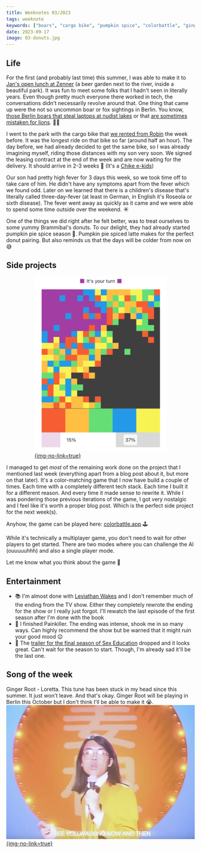 ```yaml
---
title: Weeknotes 03/2023
tags: weeknote
keywords: ["boars", "cargo bike", "pumpkin spice", "colorbattle", "ginger root"]
date: 2023-09-17
image: 03-donuts.jpg
---
```


## Life

For the first (and probably last time) this summer, I was able to make it to [Jan's open lunch at Zenner](https://narrativ.es/@janl/111028575484732060) (a beer garden next to the river, inside a beautiful park). It was fun to meet some folks that I hadn't seen in literally years. Even though pretty much everyone there worked in tech, the conversations didn't necessarily revolve around that. One thing that came up were the not so uncommon boar or fox sightings in Berlin. You know, [those Berlin boars that steal laptops at nudist lakes](https://www.bbc.com/news/world-europe-53692475) or that [are sometimes mistaken for lions](https://www.theguardian.com/world/2023/jul/21/escaped-lioness-berlin-most-likely-wild-boar). 🐗🦁

I went to the park with the cargo bike that [we rented from Robin](/weeknotes/2023/02) the week before. It was the longest ride on that bike so far (around half an hour). The day before, we had already decided to get the same bike, so I was already imagining myself, riding those distances with my son very soon. We signed the leasing contract at the end of the week and are now waiting for the delivery. It should arrive in 2-3 weeks 🤞 (It's a [Chike e-kids](https://chike.de/e-kids/))

Our son had pretty high fever for 3 days this week, so we took time off to take care of him. He didn't have any symptoms apart from the fever which we found odd. Later on we learned that there is a children's disease that's literally called three-day-fever (at least in German, in English it's Roseola or sixth disease). The fever went away as quickly as it came and we were able to spend some time outside over the weekend. ☀️

One of the things we did right after he felt better, was to treat ourselves to some yummy Brammibal's donuts. To our delight, they had already started pumpkin pie spice season 🎉. Pumpkin pie spiced latte makes for the perfect donut pairing. But also reminds us that the days will be colder from now on 😅

## Side projects

<div style="width: 70%; margin: 0 auto;">

[![](03-colorbattle.png){img-no-link=true}](https://colorbattle.app)

</div>

I managed to get _most_ of the remaining work done on the project that I mentioned last week (everything apart from a blog post about it, but more on that later). It's a color-matching game that I now have build a couple of times. Each time with a completely different tech stack. Each time I built it for a different reason. And every time it made sense to rewrite it. While I was pondering those previous iterations of the game, I got very nostalgic and I feel like it's worth a proper blog post. Which is the perfect side project for the next week(s).

Anyhow, the game can be played here: [colorbattle.app](https://colorbattle.app/) 🕹️

While it's technically a multiplayer game, you don't need to wait for other players to get started. There are two modes where you can challenge the AI (ouuuuuhhh) and also a single player mode.

Let me know what you think about the game 🤩

## Entertainment

- 📚 I'm almost done with [Leviathan Wakes](https://en.wikipedia.org/wiki/Leviathan_Wakes) and I don't remember much of the ending from the TV show. Either they completely rewrote the ending for the show or I really just forgot. I'll rewatch the last episode of the first season after I'm done with the book
- 🍿 I finished Painkiller. The ending was intense, shook me in so many ways. Can highly recommend the show but be warned that it might ruin your good mood 😉
- 🍿 The [trailer for the final season of Sex Education](https://www.youtube.com/watch?v=WldgrH9SvbE) dropped and it looks great. Can't wait for the season to start. Though, I'm already sad it'll be the last one.

## Song of the week

Ginger Root - Loretta. This tune has been stuck in my head since this summer. It just won't leave. And that's okay. Ginger Root will be playing in Berlin this October but I don't think I'll be able to make it 😭.
[![](./03-loretta.jpg){img-no-link=true}](https://www.youtube.com/watch?v=u-WTfP3WJc4)
